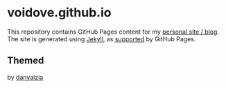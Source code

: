 # voidove.github.io

This repository contains GitHub Pages content for my [personal site / blog](http://voidove.github.io). The site is generated using [Jekyll](http://jekyllrb.com), as [supported](https://help.github.com/articles/using-jekyll-with-pages) by GitHub Pages.

Themed
-------
by [danyalzia](http://danyalzia.com/)
